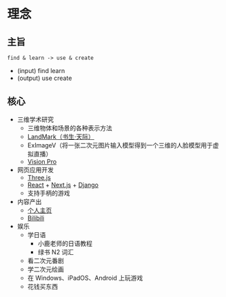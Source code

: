 # 理念

## 主旨

`find & learn -> use & create`

- (input) find learn
- (output) use create

## 核心

- 三维学术研究
    - 三维物体和场景的各种表示方法
    - [LandMark（书生·天际）](https://www.shlab.org.cn/news/5443429)
    - ExImageV（将一张二次元图片输入模型得到一个三维的人脸模型用于虚拟直播）
    - [Vision Pro](https://www.apple.com/apple-vision-pro/)
- 网页应用开发
    - [Three.js](https://threejs.org)
    - [React](https://react.dev) + [Next.js](https://nextjs.org) + [Django](https://www.djangoproject.com)
    - 支持手柄的游戏
- 内容产出
    - [个人主页](https://yang-xijie.github.io)
    - [Bilibili](https://space.bilibili.com/24502827)
- 娱乐
    - 学日语
        - 小鹿老师的日语教程
        - 绿书 N2 词汇
    - 看二次元番剧
    - 学二次元绘画
    - 在 Windows、iPadOS、Android 上玩游戏
    - 花钱买东西
